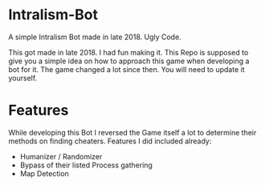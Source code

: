 # Intralism-Bot
A simple Intralism Bot made in late 2018. Ugly Code.

This got made in late 2018. I had fun making it. This Repo is supposed to give you a simple idea on how to approach this game when developing a bot for it. The game changed a lot since then. You will need to update it yourself.


# Features
While developing this Bot I reversed the Game itself a lot to determine their methods on finding cheaters.
Features I did included already:

- Humanizer / Randomizer
- Bypass of their listed Process gathering
- Map Detection
